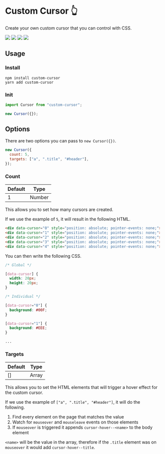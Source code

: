 # Custom Cursor 👆

Create your own custom cursor that you can control with CSS.

![](https://img.shields.io/bundlephobia/min/custom-cursor)
![](https://img.shields.io/npm/v/custom-cursor)
![](https://img.shields.io/npm/dt/custom-cursor)
![](https://img.shields.io/github/license/markmead/custom-cursor)

## Usage

### Install

```
npm install custom-cursor
yarn add custom-cursor
```

### Init

```js
import Cursor from "custom-cursor";

new Cursor({});
```

## Options

There are two options you can pass to `new Cursor({})`.

```js
new Cursor({
  count: 5,
  targets: ["a", ".title", "#header"],
});
```

### Count

| Default | Type   |
| ------- | ------ |
| 1       | Number |

This allows you to set how many cursors are created.

If we use the example of `5`, it will result in the following HTML.

```html
<div data-cursor="0" style="position: absolute; pointer-events: none;"></div>
<div data-cursor="1" style="position: absolute; pointer-events: none;"></div>
<div data-cursor="2" style="position: absolute; pointer-events: none;"></div>
<div data-cursor="3" style="position: absolute; pointer-events: none;"></div>
<div data-cursor="4" style="position: absolute; pointer-events: none;"></div>
```

You can then write the following CSS.

```css
/* Global */

[data-cursor] {
  width: 20px;
  height: 20px;
}

/* Individual */

[data-cursor="0"] {
  background: #00F;
}

[data-cursor="1"] {
  background: #EEE;
}

...
```

### Targets

| Default | Type           |
| ------- | -------------- |
| []      | Array <String> |

This allows you to set the HTML elements that will trigger a hover effect for the custom cursor.

If we use the example of `["a", ".title", "#header"]`, it will do the following.

1. Find every element on the page that matches the value
2. Watch for `mouseover` and `mouseleave` events on those elements
3. If `mouseover` is triggered it appends `cursor-hover--<name>` to the body element

`<name>` will be the value in the array, therefore if the `.title` element was on `mouseover` it would add `cursor-hover--title`.
